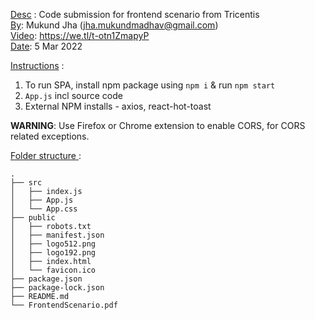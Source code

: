 <ins>Desc</ins> : Code submission for frontend scenario from Tricentis  
<ins>By</ins>: Mukund Jha (jha.mukundmadhav@gmail.com)  
<ins>Video</ins>:   https://we.tl/t-otn1ZmapyP  
<ins>Date</ins>: 5 Mar 2022  


<ins>Instructions</ins> : 

1. To run SPA, install npm package using ```npm i``` & run ```npm start```  
2. ```App.js``` incl source code 
3. External NPM installs - axios, react-hot-toast 

**WARNING**: Use Firefox or Chrome extension to enable CORS, for CORS related exceptions. 


<ins>Folder structure </ins> : 

```
.
├── src
│   ├── index.js
│   ├── App.js
│   └── App.css
├── public
│   ├── robots.txt
│   ├── manifest.json
│   ├── logo512.png
│   ├── logo192.png
│   ├── index.html
│   └── favicon.ico
├── package.json
├── package-lock.json
├── README.md
└── FrontendScenario.pdf


``` 